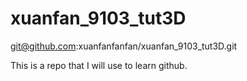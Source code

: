 # xuanfan_9103_tut3D

git@github.com:xuanfanfanfan/xuanfan_9103_tut3D.git

This is a repo that I will use to learn github.
